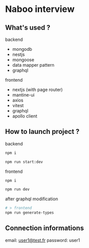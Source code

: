 # Naboo interview

## What's used ?

backend

- mongodb
- nestjs
- mongoose
- data mapper pattern
- graphql

frontend

- nextjs (with page router)
- mantine-ui
- axios
- vitest
- graphql
- apollo client

## How to launch project ?

backend

```bash
npm i

npm run start:dev
```

frontend

```bash
npm i

npm run dev
```

after graphql modification

```bash
# > frontend
npm run generate-types
```

## Connection informations

email: user1@test.fr
password: user1
